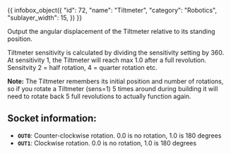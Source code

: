 {{ infobox_object({
	"id": 72,
	"name": "Tiltmeter",
	"category": "Robotics",
	"sublayer_width": 15,
}) }}

Output the angular displacement of the Tiltmeter relative to its standing position.

Tiltmeter sensitivity is calculated by dividing the sensitivity setting by 360. At sensitivity 1, the Tiltmeter will reach max 1.0 after a full revolution. Sensitvity 2 = half rotation, 4 = quarter rotation etc.

**Note:** The Tiltmeter remembers its initial position and number of rotations, so if you rotate a Tiltmeter (sens=1) 5 times around during building it will need to rotate back 5 full revolutions to actually function again.

## Socket information:
- **`OUT0`**: Counter-clockwise rotation. 0.0 is no rotation, 1.0 is 180 degrees
- **`OUT1`**: Clockwise rotation. 0.0 is no rotation, 1.0 is 180 degrees